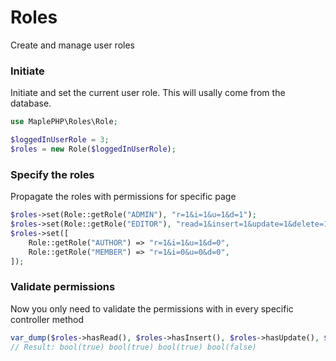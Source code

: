 # Roles
Create and manage user roles


### Initiate
Initiate and set the current user role. This will usally come from the database.
```php
use MaplePHP\Roles\Role;

$loggedInUserRole = 3;
$roles = new Role($loggedInUserRole);
```

### Specify the roles
Propagate the roles with permissions for specific page
```php
$roles->set(Role::getRole("ADMIN"), "r=1&i=1&u=1&d=1");
$roles->set(Role::getRole("EDITOR"), "read=1&insert=1&update=1&delete=1");
$roles->set([
    Role::getRole("AUTHOR") => "r=1&i=1&u=1&d=0",
    Role::getRole("MEMBER") => "r=1&i=0&u=0&d=0",
]);
```

### Validate permissions 
Now you only need to validate the permissions with in every specific controller method
```php
var_dump($roles->hasRead(), $roles->hasInsert(), $roles->hasUpdate(), $roles->hasDelete());
// Result: bool(true) bool(true) bool(true) bool(false)
```
